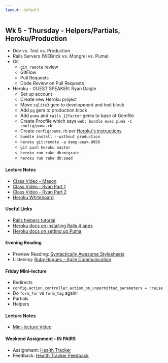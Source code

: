 ```yaml
---
layout: default
---
```


## Wk 5 - Thursday - Helpers/Partials, Heroku/Production

* Dev vs. Test vs. Production
* Rails Servers (WEBrick vs. Mongrel vs. Puma)
* Git
  * `git remote` review
  * GitFlow
  * Pull Requests
  * Code Review on Pull Requests
* Heroku - GUEST SPEAKER: Ryan Daigle
  * Set up account
  * Create new Heroku project
  * Move `sqlite3` gem to development and test block
  * Add `pg` gem to production block
  * Add `puma` and `rails_12factor` gems to base of Gemfile
  * Create Procfile which says `web: bundle exec puma -C config/puma.rb`
  * Create `config/puma.rb` per [Heroku's instructions](https://devcenter.heroku.com/articles/deploying-rails-applications-with-the-puma-web-server)
  * `bundle install --without production`
  * `heroku git:remote -a damp-peak-9050`
  * `git push heroku master`
  * `heroku run rake db:migrate`
  * `heroku run rake db:seed`

#### Lecture Notes

* [Class Video - Mason](https://youtu.be/PpUbKEot2qw)
* [Class Video - Ryan Part 1](https://youtu.be/FZPR4wup6OE)
* [Class Video - Ryan Part 2](https://youtu.be/BT9TnkIVH_U)
* [Heroku Whiteboard](http://tiyd-rails.s3.amazonaws.com/pictures/uploaded_files/000/000/022/original/3.3.16_heroku.JPG?1457032729)

#### Useful Links

* [Rails helpers tutorial](http://mixandgo.com/blog/the-beginner-s-guide-to-rails-helpers?utm_source=rubyweekly&utm_medium=email)
* [Heroku docs on installing Rails 4 apps](https://devcenter.heroku.com/articles/rails4)
* [Heroku docs on setting up Puma](https://devcenter.heroku.com/articles/deploying-rails-applications-with-the-puma-web-server)

#### Evening Reading

* Preview Reading: [Syntactically Awesome Stylesheets](http://sass-lang.com/guide)
* Listening: [Ruby Rogues - Agile Communication](https://devchat.tv/ruby-rogues/049-rr-agile-communication-with-angela-harms)

#### Friday Mini-lecture

* Redirects
* `config.action_controller.action_on_unpermitted_parameters = :raise`
* Do `form_for` vs `form_tag` again!
* Partials
* Helpers

#### Lecture Notes

* [Mini-lecture Video](https://youtu.be/a6p20tBXs6s)

#### Weekend Assignment - IN PAIRS

* Assignment: [Health Tracker](https://github.com/tiyd-rails-2016-01/health_tracker)
* Feedback: [Health Tracker Feedback](feedback)

